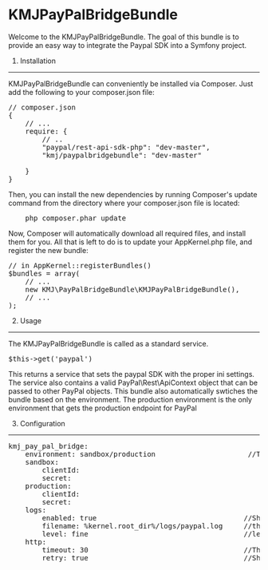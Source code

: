 KMJPayPalBridgeBundle
================================


Welcome to the KMJPayPalBridgeBundle. The goal of this bundle is to provide an easy way to integrate the Paypal SDK into a Symfony project.


1) Installation
----------------------------------

KMJPayPalBridgeBundle can conveniently be installed via Composer. Just add the following to your composer.json file:

<pre>
// composer.json
{
    // ...
    require: {
        // ..
        "paypal/rest-api-sdk-php": "dev-master",
        "kmj/paypalbridgebundle": "dev-master"

    }
}
</pre>


Then, you can install the new dependencies by running Composer's update command from the directory where your composer.json file is located:

<pre>
    php composer.phar update
</pre>


Now, Composer will automatically download all required files, and install them for you. All that is left to do is to update your AppKernel.php file, and register the new bundle:

<pre>
// in AppKernel::registerBundles()
$bundles = array(
    // ...
    new KMJ\PayPalBridgeBundle\KMJPayPalBridgeBundle(),
    // ...
);
</pre>



2) Usage
----------------------------------

The KMJPayPalBridgeBundle is called as a standard service.

<pre>
$this->get('paypal')
</pre>

This returns a service that sets the paypal SDK with the proper ini settings. 
The service also contains a valid PayPal\Rest\ApiContext object that can be passed to other PayPal objects.
This bundle also automatically swtiches the bundle based on the environment. The production environment is the only environment that gets the production endpoint for PayPal


3) Configuration
----------------------------------
<pre>
kmj_pay_pal_bridge:
    environment: sandbox/production                      //The environment to make the calls to
    sandbox:
        clientId:                                           //Client Id provided from developer.paypal.com
        secret:                                             //Client Secret provided from developer.paypal.com
    production:
        clientId:                                           //Client Id provided from developer.paypal.com
        secret:                                             //Client Secret provided from developer.paypal.com
    logs:
        enabled: true                                   //Should logs be used
        filename: %kernel.root_dir%/logs/paypal.log     //the location for the log file
        level: fine                                     //level of log reporting
    http:
        timeout: 30                                     //The http timeout before an error is generated
        retry: true                                     //Should the request be tried again if timeout is reached
</pre>